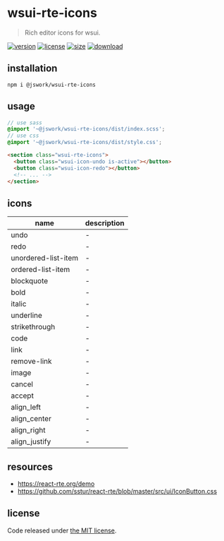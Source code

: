 # wsui-rte-icons
> Rich editor icons for wsui.

[![version][version-image]][version-url]
[![license][license-image]][license-url]
[![size][size-image]][size-url]
[![download][download-image]][download-url]

## installation
```shell
npm i @jswork/wsui-rte-icons
```

## usage
```scss
// use sass
@import '~@jswork/wsui-rte-icons/dist/index.scss';
// use css
@import '~@jswork/wsui-rte-icons/dist/style.css';
```

```html
<section class="wsui-rte-icons">
  <button class="wsui-icon-undo is-active"></button>
  <button class="wsui-icon-redo"></button>
  <!-- ... -->
</section>
```

## icons
| name                | description |
| ------------------- | ----------- |
| undo                | -           |
| redo                | -           |
| unordered-list-item | -           |
| ordered-list-item   | -           |
| blockquote          | -           |
| bold                | -           |
| italic              | -           |
| underline           | -           |
| strikethrough       | -           |
| code                | -           |
| link                | -           |
| remove-link         | -           |
| image               | -           |
| cancel              | -           |
| accept              | -           |
| align_left          | -           |
| align_center        | -           |
| align_right         | -           |
| align_justify       | -           |



## resources
- https://react-rte.org/demo
- https://github.com/sstur/react-rte/blob/master/src/ui/IconButton.css

## license
Code released under [the MIT license](https://github.com/afeiship/wsui-rte-icons/blob/master/LICENSE.txt).

[version-image]: https://img.shields.io/npm/v/@jswork/wsui-rte-icons
[version-url]: https://npmjs.org/package/@jswork/wsui-rte-icons

[license-image]: https://img.shields.io/npm/l/@jswork/wsui-rte-icons
[license-url]: https://github.com/afeiship/wsui-rte-icons/blob/master/LICENSE.txt

[size-image]: https://img.shields.io/bundlephobia/minzip/@jswork/wsui-rte-icons
[size-url]: https://github.com/afeiship/wsui-rte-icons/blob/master/dist/wsui-rte-icons.min.js

[download-image]: https://img.shields.io/npm/dm/@jswork/wsui-rte-icons
[download-url]: https://www.npmjs.com/package/@jswork/wsui-rte-icons

